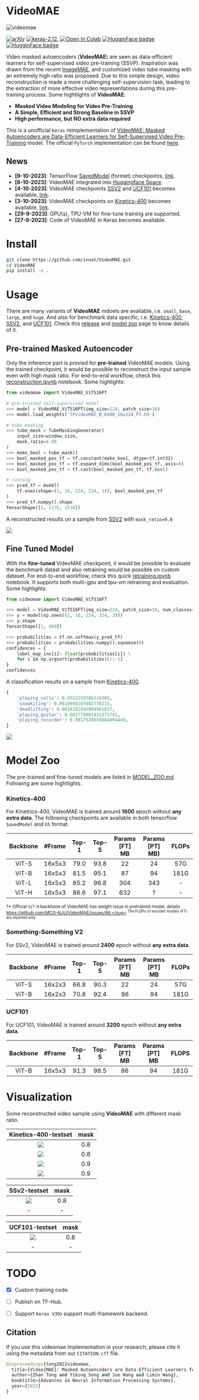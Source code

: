 # VideoMAE

![videomae](./assets/videomae.jpg)


[![arXiv](https://img.shields.io/badge/arXiv-2203.12602-darkred)](https://arxiv.org/abs/2203.12602) [![keras-2.12.](https://img.shields.io/badge/keras-2.12-darkred)]([?](https://img.shields.io/badge/keras-2.12-darkred)) [![Open In Colab](https://colab.research.google.com/assets/colab-badge.svg)](?) [![HugginFace badge](https://img.shields.io/badge/🤗%20Hugging%20Face-Spaces-yellow.svg)](https://huggingface.co/spaces/innat/VideoMAE) [![HugginFace badge](https://img.shields.io/badge/🤗%20Hugging%20Face-Hub-yellow.svg)](https://huggingface.co/innat/videomae)

Video masked autoencoders (**VideoMAE**) are seen as data-efficient learners for self-supervised video pre-training (SSVP). Inspiration was drawn from the recent [ImageMAE](https://arxiv.org/abs/2111.06377), and customized video tube masking with an extremely high ratio was proposed. Due to this simple design, video reconstruction is made a more challenging self-supervision task, leading to the extraction of more effective video representations during this pre-training process. Some hightlights of **VideoMAE**: 

- **Masked Video Modeling for Video Pre-Training**
- **A Simple, Efficient and Strong Baseline in SSVP**
- **High performance, but NO extra data required**

This is a unofficial `Keras` reimplementation of [VideoMAE: Masked Autoencoders are Data-Efficient Learners for Self-Supervised Video Pre-Training](https://arxiv.org/abs/2203.12602) model. The official `PyTorch` implementation can be found [here](https://github.com/MCG-NJU/VideoMAE).

## News

- **[9-10-2023]**: TensorFlow [SavedModel](https://www.tensorflow.org/guide/saved_model) (formet) checkpoints, [link](https://github.com/innat/VideoMAE/releases/tag/v1.1).
- **[6-10-2023]**: VideoMAE integrated into [Huggingface Space](https://huggingface.co/spaces/innat/VideoMAE).
- **[4-10-2023]**: VideoMAE checkpoints [SSV2](https://developer.qualcomm.com/software/ai-datasets/something-something) and [UCF101](https://www.crcv.ucf.edu/data/UCF101.php) becomes available, [link](https://github.com/innat/VideoMAE/releases/tag/v1.0).
- **[3-10-2023]**: VideoMAE checkpoints on [Kinetics-400](https://www.deepmind.com/open-source/kinetics) becomes available, [link](https://github.com/innat/VideoMAE/releases/tag/v1.0).
- **[29-9-2023]**: GPU(s), TPU-VM for fine-tune training are supported.
- **[27-9-2023]**: Code of VideoMAE in Keras becomes available. 


# Install 

```bash
git clone https://github.com/innat/VideoMAE.git
cd VideoMAE
pip install -e . 
```

# Usage

There are many variants of **VideoMAE** mdoels are available, i.e. `small`, `base`, `large`, and `huge`. And also for benchmark data specific, i.e. [Kinetics-400](https://www.deepmind.com/open-source/kinetics), [SSV2](https://developer.qualcomm.com/software/ai-datasets/something-something), and [UCF101](https://www.crcv.ucf.edu/data/UCF101.php). Check this [release](https://github.com/innat/VideoMAE/releases/tag/v1.0) and [model zoo](https://github.com/innat/VideoMAE/blob/main/MODEL_ZOO.md) page to know details of it.

## Pre-trained Masked Autoencoder

Only the inference part is provied for **pre-trained** VideoMAE models. Using the trained checkpoint, it would be possible to reconstruct the input sample even with high mask ratio. For end-to-end workflow, check this [reconstruction.ipynb](notebooks/reconstruction.ipynb) notebook. Some highlights:

```python
from videomae import VideoMAE_ViTS16PT

# pre-trained self-supervised model
>>> model = VideoMAE_ViTS16PT(img_size=224, patch_size=16)
>>> model.load_weights('TFVideoMAE_B_K400_16x224_PT.h5')

# tube masking
>>> tube_mask = TubeMaskingGenerator(
    input_size=window_size, 
    mask_ratio=0.80
)
>>> make_bool = tube_mask()
>>> bool_masked_pos_tf = tf.constant(make_bool, dtype=tf.int32)
>>> bool_masked_pos_tf = tf.expand_dims(bool_masked_pos_tf, axis=0)
>>> bool_masked_pos_tf = tf.cast(bool_masked_pos_tf, tf.bool)

# running
>>> pred_tf = model(
    tf.ones(shape=(1, 16, 224, 224, 3)), bool_masked_pos_tf
)
>>> pred_tf.numpy().shape
TensorShape([1, 1176, 1536])
```

A reconstructed results on a sample from [SSV2](https://developer.qualcomm.com/software/ai-datasets/something-something) with `mask_ratio=0.8`

![](./assets/ssv2.gif)

## Fine Tuned Model

With the **fine-tuned** VideoMAE checkpoint, it would be possible to evaluate the benchmark datast and also retraining would be possible on custom dataset. For end-to-end workflow, check this quick [retraining.ipynb]() notebook. It supports both multi-gpu and tpu-vm retraining and evaluation. Some highlights:

```python
from videomae import VideoMAE_ViTS16FT

>>> model = VideoMAE_ViTS16FT(img_size=224, patch_size=16, num_classes=400)
>>> y = model(np.ones((1, 16, 224, 224, 3)))
>>> y.shape
TensorShape([1, 400])

>>> probabilities = tf.nn.softmax(y_pred_tf)
>>> probabilities = probabilities.numpy().squeeze(0)
confidences = {
    label_map_inv[i]: float(probabilities[i]) \
    for i in np.argsort(probabilities)[::-1]
}
confidences
```
A classification results on a sample from [Kinetics-400](). 

```python
{
    'playing_cello': 0.6552159786224365,
    'snowkiting': 0.0018940207082778215,
    'deadlifting': 0.0018381892004981637,
    'playing_guitar': 0.001778001431375742,
    'playing_recorder': 0.0017528659664094448,
}
```
![](./assets/view1.gif)


# Model Zoo

The pre-trained and fine-tuned models are listed in [MODEL_ZOO.md](MODEL_ZOO.md). Following are some hightlights.

### Kinetics-400

For Kinetrics-400, VideoMAE is trained around **1600** epoch without **any extra data**. The following checkpoints are available in both tensorflow `SavedModel` and `h5` format.


| Backbone | \#Frame | Top-1 | Top-5 | Params [FT] MB | Params [PT] MB) | FLOPs |
 | :--: | :--: | :---: | :---: | :---: | :---: |  :---: |
  ViT-S    | 16x5x3  | 79.0 | 93.8   | 22 | 24 |  57G |
  ViT-B    | 16x5x3  | 81.5  | 95.1  | 87 | 94 |  181G |
  ViT-L    | 16x5x3  | 85.2  | 96.8  | 304 | 343 |  - |
  ViT-H    | 16x5x3  | 86.6 | 97.1   | 632 | ? |  - |

<sup>?* Official `ViT-H` backbone of VideoMAE has weight issue in pretrained model, details https://github.com/MCG-NJU/VideoMAE/issues/89.</sup>
<sup>The FLOPs of encoder models (FT) are reported only.</sup>


### Something-Something V2

For SSv2, VideoMAE is trained around **2400** epoch without **any extra data**.

| Backbone | \#Frame | Top-1 | Top-5 | Params [FT] MB | Params [PT] MB | FLOPs |
| :------: | :-----: | :---: | :---: | :---: | :---: | :---: |
|  ViT-S    | 16x2x3 | 66.8 | 90.3 | 22 | 24 |  57G |
|  ViT-B    | 16x2x3 | 70.8  | 92.4  | 86 | 94 |  181G |


### UCF101

For UCF101, VideoMAE is trained around **3200** epoch without **any extra data**.

| Backbone | \#Frame | Top-1 | Top-5 | Params [FT] MB | Params [PT] MB | FLOPS |
| :---: | :-----: | :---: | :---: | :---: | :---: | :---: |
|  ViT-B   |  16x5x3  | 91.3 |  98.5 | 86 | 94 |  181G |


# Visualization 

Some reconstructed video sample using **VideoMAE** with different mask ratio.


| Kinetics-400-testset | mask |
| :---: | :-----: |
| ![](./assets/k400.gif)   | 0.8  |  
| ![](./assets/view2.gif)  | 0.8  | 
| ![](./assets/view3.gif)  | 0.9  |
| ![](./assets/view4.gif)  | 0.9  |

| SSv2-testset | mask |
| :---: | :-----: |
| ![](./assets/ssv2.gif)   | 0.8  |  
| -  | - | 


| UCF101-testset | mask |
| :---: | :-----: |
| ![](./assets/view5.gif)   | 0.8  |  
| -  | -  | 

# TODO

- [x] Custom training code.
- [ ] Publish on TF-Hub.
- [ ] Support `Keras V3`to support multi-framework backend.


##  Citation

If you use this videomae implementation in your research, please cite it using the metadata from our `CITATION.cff` file. 

```python
@inproceedings{tong2022videomae,
  title={Video{MAE}: Masked Autoencoders are Data-Efficient Learners for Self-Supervised Video Pre-Training},
  author={Zhan Tong and Yibing Song and Jue Wang and Limin Wang},
  booktitle={Advances in Neural Information Processing Systems},
  year={2022}
}
```
